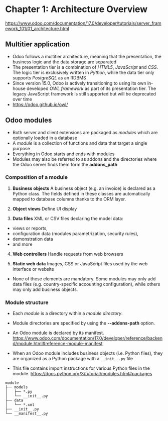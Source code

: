 # Chapter 1: Architecture Overview

https://www.odoo.com/documentation/17.0/developer/tutorials/server_framework_101/01_architecture.html



## Multitier application
- Odoo follows a multitier architecture, meaning that the presentation, the business logic and the data storage are separated
- The presentation tier is a combination of *HTML5*, *JavaScript* and *CSS*. The logic tier is exclusively written in *Python*, while the data tier only supports *PostgreSQL* as an RDBMS
- Since version 15.0, Odoo is actively transitioning to using its own in-house developed *OWL framework* as part of its presentation tier. The legacy JavaScript framework is still supported but will be deprecated over time
- https://odoo.github.io/owl/


## Odoo modules

- Both server and client extensions are packaged as *modules* which are optionally loaded in a database
- A *module* is a collection of functions and data that target a single purpose
- Everything in Odoo starts and ends with modules
- Modules may also be referred to as addons and the directories where the Odoo server finds them form the **addons_path**


### Composition of a module

1.  **Business objects**
A business object (e.g. an invoice) is declared as a Python class. The fields defined in these classes are automatically mapped to database columns thanks to the ORM layer.

2.  **Object views**
Define UI display

3.  **Data files**
XML or CSV files declaring the model data:
 * views or reports,
 * configuration data (modules parametrization, security rules),
 * demonstration data
 * and more

4. **Web controllers**
Handle requests from web browsers

5. **Static web data**
Images, CSS or JavaScript files used by the web interface or website

- None of these elements are mandatory. Some modules may only add data files (e.g. country-specific accounting configuration), while others may only add business objects.


### Module structure

- Each *module* is a directory within a *module directory*. 
- Module directories are specified by using the **--addons-path** option.

- An Odoo module is declared by its manifest.
https://www.odoo.com/documentation/17.0/developer/reference/backend/module.html#reference-module-manifest

- When an Odoo module includes business objects (i.e. Python files), they are organized as a Python package with a `__init__.py` file
- This file contains import instructions for various Python files in the module.
https://docs.python.org/3/tutorial/modules.html#packages

```
module
├── models
│   ├── *.py
│   └── __init__.py
├── data
│   └── *.xml
├── __init__.py
└── __manifest__.py
```

